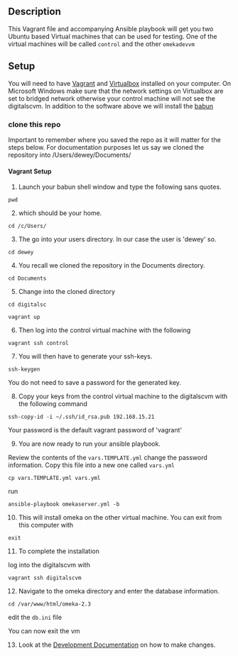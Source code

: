 ## Description

This Vagrant file and accompanying Ansible playbook will get you two Ubuntu based Virtual machines that can be used for testing. One of the virtual machines will be called `control` and the other `omekadevvm`


## Setup

You will need to have [Vagrant](https://www.vagrantup.com) and [Virtualbox](https://www.virtualbox.org) installed on your computer. On Microsoft Windows make sure that the network settings on Virtualbox are set to bridged network otherwise your control machine will not see the digitalscvm. In addition to the software above we will install the [babun](http://babun.github.io/)

### clone this repo

Important to remember where you saved the repo as it will matter for the steps below. For documentation purposes let us say we cloned the repository into /Users/dewey/Documents/


#### Vagrant Setup

1. Launch your babun shell window and type the following sans quotes.

`pwd`

2. which should be your home.

`cd /c/Users/`

3. The go into your users directory. In our case the user is 'dewey' so.

`cd dewey`

4. You recall we cloned the repository in the Documents directory.

`cd Documents`

5. Change into the cloned directory

`cd digitalsc`

`vagrant up`

6. Then log into the control virtual machine with the following

`vagrant ssh control`

7. You will then have to generate your ssh-keys.

`ssh-keygen`

You do not need to save a password for the generated key.

8. Copy your keys from the control virtual machine to the digitalscvm with the following command

`ssh-copy-id -i ~/.ssh/id_rsa.pub 192.168.15.21`

Your password is the default vagrant password of 'vagrant'

9. You are now ready to run your ansible playbook.

Review the contents of the `vars.TEMPLATE.yml` change the password information. Copy this file into a new one called `vars.yml`

`cp vars.TEMPLATE.yml vars.yml`

run

`ansible-playbook omekaserver.yml -b`

10. This will install omeka on the other virtual machine. You can exit from this computer with

`exit`

11. To complete the installation

log into the digitalscvm with

`vagrant ssh digitalscvm`

12. Navigate to the omeka directory and enter the database information.

`cd /var/www/html/omeka-2.3`

edit the `db.ini` file

You can now exit the vm

13. Look at the [Development Documentation](Development.md) on how to make changes.